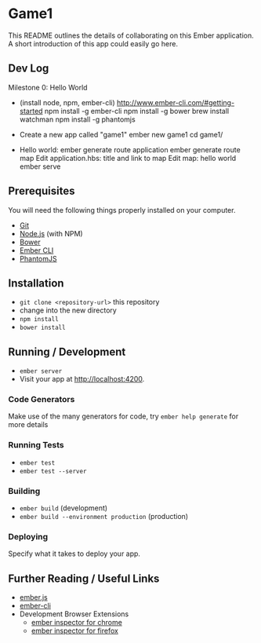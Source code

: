 # Game1

This README outlines the details of collaborating on this Ember application.
A short introduction of this app could easily go here.

## Dev Log

Milestone 0: Hello World

- (install node, npm, ember-cli)
  http://www.ember-cli.com/#getting-started
  npm install -g ember-cli
  npm install -g bower
  brew install watchman
  npm install -g phantomjs

- Create a new app called "game1"
  ember new game1
  cd game1/

- Hello world:
  ember generate route application
  ember generate route map
  Edit application.hbs: title and link to map
  Edit map: hello world
  ember serve


## Prerequisites

You will need the following things properly installed on your computer.

* [Git](http://git-scm.com/)
* [Node.js](http://nodejs.org/) (with NPM)
* [Bower](http://bower.io/)
* [Ember CLI](http://www.ember-cli.com/)
* [PhantomJS](http://phantomjs.org/)

## Installation

* `git clone <repository-url>` this repository
* change into the new directory
* `npm install`
* `bower install`

## Running / Development

* `ember server`
* Visit your app at [http://localhost:4200](http://localhost:4200).

### Code Generators

Make use of the many generators for code, try `ember help generate` for more details

### Running Tests

* `ember test`
* `ember test --server`

### Building

* `ember build` (development)
* `ember build --environment production` (production)

### Deploying

Specify what it takes to deploy your app.

## Further Reading / Useful Links

* [ember.js](http://emberjs.com/)
* [ember-cli](http://www.ember-cli.com/)
* Development Browser Extensions
  * [ember inspector for chrome](https://chrome.google.com/webstore/detail/ember-inspector/bmdblncegkenkacieihfhpjfppoconhi)
  * [ember inspector for firefox](https://addons.mozilla.org/en-US/firefox/addon/ember-inspector/)

